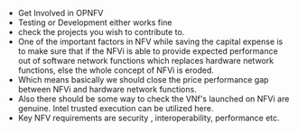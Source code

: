 * Get Involved in OPNFV
* Testing or Development either works fine
* check the projects you wish to contribute to.
* One of the important factors in NFV while saving the capital expense is to make sure that if the NFVi is able to provide expected performance out of software network functions which replaces hardware network functions, else the whole concept of NFVi is eroded.
* Which means basically we should close the price performance gap between NFVi and hardware network functions.  
* Also there should be some way to check the VNf's launched on NFVi are genuine. Intel trusted execution can be utilized here.
* Key NFV requirements are security , interoperability, performance etc.


